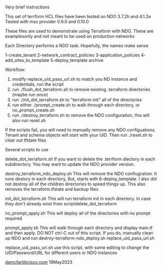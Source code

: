 Very brief instructions

This set of terrform HCL files have been tested on NDO 3.7.2h and 4.1.2e
Tested with mso provider 0.9.0 and 0.10.0

These files are used to demonstrate using Terraform with NDO. These are examplesonly and not meant to be used on production networks

Each Directory performs a NDO task. Hopefully, the names make sense

1-create_tenant
2-network_contract_policies
3-application_policies
4-add_sites_to_template
5-deploy_template
archive

Workflow:

1. modify replace_uid_pass_url.sh to match you ND instance and credentials, run the script
2. run ./flush_dot_terraform.sh to remove existing .terraform directories (maybe run once)
3. run ./init_dot_terraform.sh to "terraform init"  all of the directories
4. run either ./prompt_create.sh to walk through each directory, or no_prompt_create.sh
5. run ./destroy_terraform.sh to remove the NDO configuration, this will also run reset.sh

If the scripts fail, you will need to manually remove any NDO configuations. Tenant and schema objects will start with your UID. Then run ./reset.sh to clear out tfstate files

Several scripts to use

delete_dot_terraform.sh
   If you want to delete the .terrform diectory in each subdirectory. You may want to update the NDO provider version.

destroy_terraform_ndo_deploy.sh
   This will remove the NDO confiugration. It runs destory in each directory, But, starts with 6-deploy_template. I also did not destroy all of the children directories to speed things up. This also removes the terraform.tfstate and backup files

init_dot_terraform.sh
   This will run terraform init in each directory. In case they don't already exist from scriptdelete_dot_terraform

no_prompt_apply.sh
   This will deploy all of the directories with no prompt required

prompt_apply.sh
   This will walk through each directory and display main.tf and then apply. DO NOT ctrl-C out of this script. If you do, manually clean up NDO and run destroy-terraform-ndo_deploy.sh
replace_uid_pass_url.sh

replace_uid_pass_url.sh
  use this script, with some editing to change the UID/Password/URL for different users or NDO instances

damcfarl@cisco.com 19May2023
